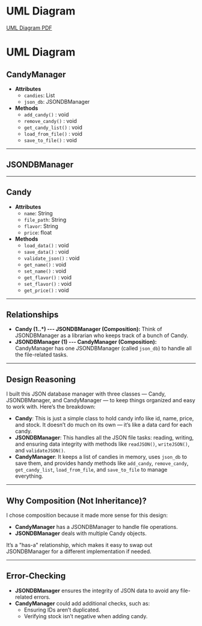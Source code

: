 # UML Diagram
[UML Diagram PDF](./Uml%20diagram.pdf)

# UML Diagram

## CandyManager
- **Attributes**
  - `candies`: List
  - `json_db`: JSONDBManager
- **Methods**
  - `add_candy()` : void
  - `remove_candy()` : void
  - `get_candy_list()` : void
  - `load_from_file()` : void
  - `save_to_file()` : void

---

## JSONDBManager

---

## Candy
- **Attributes**
  - `name`: String
  - `file_path`: String
  - `flavor`: String
  - `price`: float
- **Methods**
  - `load_data()` : void
  - `save_data()` : void
  - `validate_json()` : void
  - `get_name()` : void
  - `set_name()` : void
  - `get_flavor()` : void
  - `set_flavor()` : void
  - `get_price()` : void

---

## Relationships
- **Candy (1..*) --- JSONDBManager (Composition):**
  Think of JSONDBManager as a librarian who keeps track of a bunch of Candy.
- **JSONDBManager (1) --- CandyManager (Composition):**
  CandyManager has one JSONDBManager (called `json_db`) to handle all the file-related tasks.

---

## Design Reasoning
I built this JSON database manager with three classes — Candy, JSONDBManager, and CandyManager — to keep things organized and easy to work with. Here’s the breakdown:
- **Candy**:
  This is just a simple class to hold candy info like id, name, price, and stock. It doesn’t do much on its own — it’s like a data card for each candy.
- **JSONDBManager**:
  This handles all the JSON file tasks: reading, writing, and ensuring data integrity with methods like `readJSON()`, `writeJSON()`, and `validateJSON()`.
- **CandyManager**:
  It keeps a list of candies in memory, uses `json_db` to save them, and provides handy methods like `add_candy`, `remove_candy`, `get_candy_list`, `load_from_file`, and `save_to_file` to manage everything.

---

## Why Composition (Not Inheritance)?
I chose composition because it made more sense for this design:
- **CandyManager** has a JSONDBManager to handle file operations.
- **JSONDBManager** deals with multiple Candy objects.

It’s a "has-a" relationship, which makes it easy to swap out JSONDBManager for a different implementation if needed.

---

## Error-Checking
- **JSONDBManager** ensures the integrity of JSON data to avoid any file-related errors.
- **CandyManager** could add additional checks, such as:
  - Ensuring IDs aren’t duplicated.
  - Verifying stock isn’t negative when adding candy.



